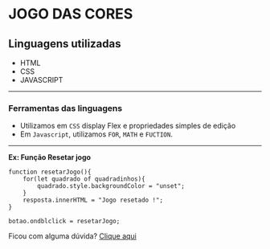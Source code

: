 # JOGO DAS CORES

## Linguagens utilizadas
- HTML
- CSS
- JAVASCRIPT
---
### Ferramentas das linguagens

- Utilizamos em `CSS` display Flex e propriedades simples de edição
- Em `Javascript`, utilizamos `FOR`, `MATH` e `FUCTION`.
---
**Ex: Função Resetar jogo**
~~~
function resetarJogo(){
    for(let quadrado of quadradinhos){
        quadrado.style.backgroundColor = "unset";
    }
    resposta.innerHTML = "Jogo resetado !";
}

botao.ondblclick = resetarJogo;
~~~

Ficou com alguma dúvida? [Clique aqui](http://google.com.br)